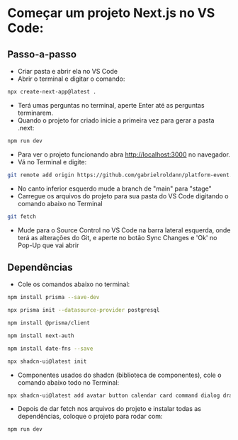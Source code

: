 
# Começar um projeto Next.js no VS Code:

## Passo-a-passo
- Criar pasta e abrir ela no VS Code
- Abrir o terminal e digitar o comando:
```bash
npx create-next-app@latest .
```
- Terá umas perguntas no terminal, aperte Enter até as perguntas terminarem.
- Quando o projeto for criado inicie a primeira vez para gerar a pasta .next:
```bash
npm run dev
```
- Para ver o projeto funcionando abra [http://localhost:3000](http://localhost:3000) no navegador.
- Vá no Terminal e digite:
```bash
git remote add origin https://github.com/gabrielroldann/platform-event.git
```
- No canto inferior esquerdo mude a branch de "main" para "stage"
- Carregue os arquivos do projeto para sua pasta do VS Code digitando o comando abaixo no Terminal
```bash
git fetch
```
- Mude para o Source Control no VS Code na barra lateral esquerda, onde terá as alterações do Git, e aperte no botão Sync Changes e 'Ok' no Pop-Up que vai abrir

## Dependências

- Cole os comandos abaixo no terminal:
```bash
npm install prisma --save-dev
```
```bash
npx prisma init --datasource-provider postgresql
```
```bash
npm install @prisma/client
```
```bash
npm install next-auth
```
```bash
npm install date-fns --save
```
```bash
npx shadcn-ui@latest init
```

- Componentes usados do shadcn (biblioteca de componentes), cole o comando abaixo todo no Terminal:
```bash
npx shadcn-ui@latest add avatar button calendar card command dialog drawer input label radio-group select textarea
```

- Depois de dar fetch nos arquivos do projeto e instalar todas as dependências, coloque o projeto para rodar com:
```bash
npm run dev
```

